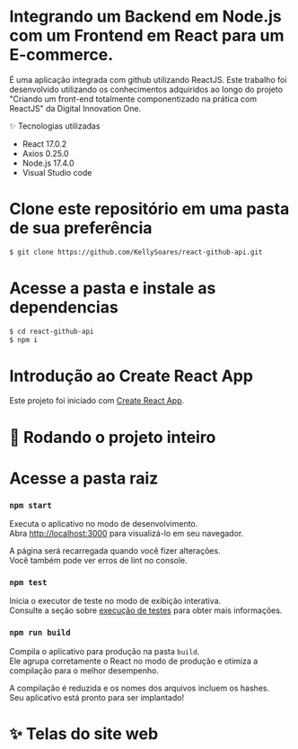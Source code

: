 # Integrando um Backend em Node.js com um Frontend em React para um E-commerce.

É uma aplicação integrada com github utilizando ReactJS. Este trabalho foi desenvolvido utilizando os conhecimentos adquiridos ao longo do projeto "Criando um front-end totalmente componentizado na prática com ReactJS" da Digital Innovation One.

✨ Tecnologias utilizadas

* React 17.0.2
* Axios 0.25.0
* Node.js 17.4.0
* Visual Studio code


# Clone este repositório em uma pasta de sua preferência
```bash
$ git clone https://github.com/KellySoares/react-github-api.git
```
# Acesse a pasta e instale as dependencias
```bash
$ cd react-github-api
$ npm i
```

# Introdução ao Create React App

Este projeto foi iniciado com [Create React App](https://github.com/facebook/create-react-app).


# 🎲 Rodando o projeto inteiro
# Acesse a pasta raiz

### `npm start`

Executa o aplicativo no modo de desenvolvimento.\
Abra [http://localhost:3000](http://localhost:3000) para visualizá-lo em seu navegador.

A página será recarregada quando você fizer alterações.\
Você também pode ver erros de lint no console.

### `npm test`

Inicia o executor de teste no modo de exibição interativa.\
Consulte a seção sobre [execução de testes](https://facebook.github.io/create-react-app/docs/running-tests) para obter mais informações.

### `npm run build`

Compila o aplicativo para produção na pasta `build`.\
Ele agrupa corretamente o React no modo de produção e otimiza a compilação para o melhor desempenho.

A compilação é reduzida e os nomes dos arquivos incluem os hashes.\
Seu aplicativo está pronto para ser implantado!

# ✨ Telas do site web

## 
